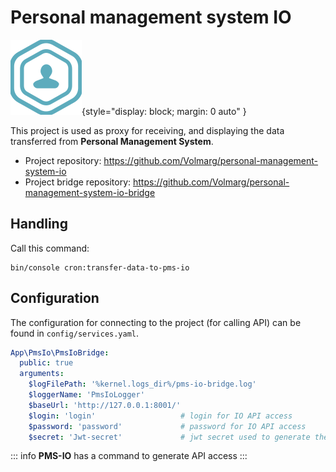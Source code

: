 # Personal management system IO

![img.png](../../assets/integration/pms-io.png){style="display: block; margin: 0 auto" }

This project is used as proxy for receiving, and displaying the data transferred from **Personal Management System**. 

- Project repository: https://github.com/Volmarg/personal-management-system-io
- Project bridge repository: https://github.com/Volmarg/personal-management-system-io-bridge

## Handling

Call this command:

```shell
bin/console cron:transfer-data-to-pms-io
```

## Configuration

The configuration for connecting to the project (for calling API) can be found in `config/services.yaml`.

```yaml
App\PmsIo\PmsIoBridge:
  public: true
  arguments:
    $logFilePath: '%kernel.logs_dir%/pms-io-bridge.log'
    $loggerName: 'PmsIoLogger'
    $baseUrl: 'http://127.0.0.1:8001/'
    $login: 'login'                   # login for IO API access
    $password: 'password'             # password for IO API access
    $secret: 'Jwt-secret'             # jwt secret used to generate the token
```

::: info
**PMS-IO** has a command to generate API access
:::
